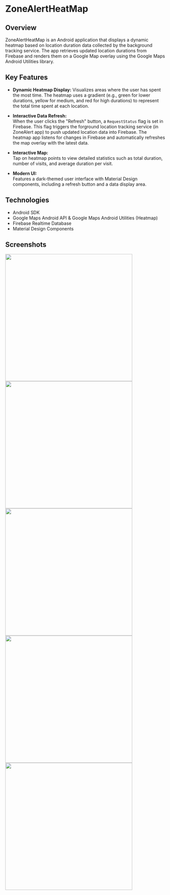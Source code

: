 
# ZoneAlertHeatMap

## Overview
ZoneAlertHeatMap is an Android application that displays a dynamic heatmap based on location duration data collected by the background tracking service. The app retrieves updated location durations from Firebase and renders them on a Google Map overlay using the Google Maps Android Utilities library.

## Key Features

- **Dynamic Heatmap Display:**
Visualizes areas where the user has spent the most time. The heatmap uses a gradient (e.g., green for lower durations, yellow for medium, and red for high durations) to represent the total time spent at each location.

- **Interactive Data Refresh:**  
  When the user clicks the "Refresh" button, a `RequestStatus` flag is set in Firebase. This flag triggers the forground location tracking service (in ZoneAlert app) to push updated location data into Firebase. The heatmap app listens for changes in Firebase and automatically refreshes the map overlay with the latest data.

- **Interactive Map:**  
  Tap on heatmap points to view detailed statistics such as total duration, number of visits, and average duration per visit.

- **Modern UI:**  
  Features a dark-themed user interface with Material Design components, including a refresh button and a data display area.

## Technologies

- Android SDK
- Google Maps Android API & Google Maps Android Utilities (Heatmap)
- Firebase Realtime Database
- Material Design Components

## Screenshots
<img src="https://github.com/user-attachments/assets/71f9afd5-6552-41c5-a4ca-3b9933233534" style="height:400px;"/>
<img src="https://github.com/user-attachments/assets/a11d1606-c5f5-4771-9806-490c1701d9cd" style="height:400px;"/>
<img src="https://github.com/user-attachments/assets/9450181d-30d2-4919-a14e-e99fb04073f4" style="height:400px;"/>
<img src="https://github.com/user-attachments/assets/785b44bd-63c1-4772-a9b1-12399dede414" style="height:400px;"/>
<img src="https://github.com/user-attachments/assets/18e7a574-dd49-4278-a4f1-8f12c6ae03fa" style="height:400px;"/>




